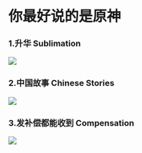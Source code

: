 # 你最好说的是原神

### 1.升华   Sublimation

![](https://github.com/DreamingCats/GenshitJokes/raw/main/genshitjokes/你最好说的是原神/升华.jpg)

### 2.中国故事    Chinese Stories

![](https://github.com/DreamingCats/GenshitJokes/raw/main/genshitjokes/你最好说的是原神/中国故事.jpg)

### 3.发补偿都能收到    Compensation

![](https://github.com/DreamingCats/GenshitJokes/raw/main/genshitjokes/你最好说的是原神/发补偿都能收到.jpg)